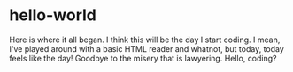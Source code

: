 # hello-world
Here is where it all began.
I think this will be the day I start coding. I mean, I've played around with a basic HTML reader and whatnot, but today, today feels like the day! Goodbye to the misery that is lawyering. Hello, coding?
